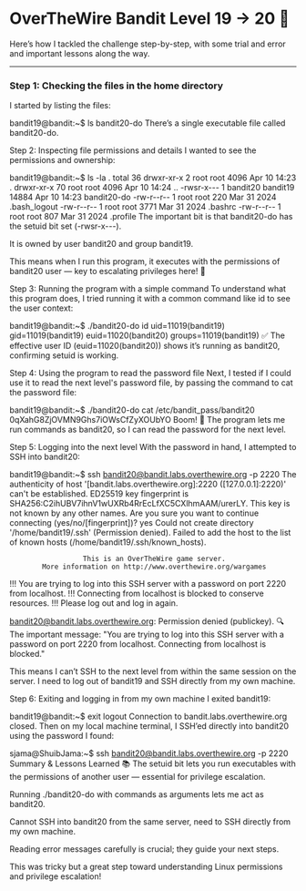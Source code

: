 # OverTheWire Bandit Level 19 → 20 🚀

Here’s how I tackled the challenge step-by-step, with some trial and error and important lessons along the way.

---

### Step 1: Checking the files in the home directory

I started by listing the files:

bandit19@bandit:~$ ls
bandit20-do
There’s a single executable file called bandit20-do.

Step 2: Inspecting file permissions and details
I wanted to see the permissions and ownership:

bandit19@bandit:~$ ls -la .
total 36
drwxr-xr-x  2 root     root      4096 Apr 10 14:23 .
drwxr-xr-x 70 root     root      4096 Apr 10 14:24 ..
-rwsr-x---  1 bandit20 bandit19 14884 Apr 10 14:23 bandit20-do
-rw-r--r--  1 root     root       220 Mar 31  2024 .bash_logout
-rw-r--r--  1 root     root      3771 Mar 31  2024 .bashrc
-rw-r--r--  1 root     root       807 Mar 31  2024 .profile
The important bit is that bandit20-do has the setuid bit set (-rwsr-x---).

It is owned by user bandit20 and group bandit19.

This means when I run this program, it executes with the permissions of bandit20 user — key to escalating privileges here! 🔑

Step 3: Running the program with a simple command
To understand what this program does, I tried running it with a common command like id to see the user context:

bandit19@bandit:~$ ./bandit20-do id
uid=11019(bandit19) gid=11019(bandit19) euid=11020(bandit20) groups=11019(bandit19)
✅ The effective user ID (euid=11020(bandit20)) shows it’s running as bandit20, confirming setuid is working.

Step 4: Using the program to read the password file
Next, I tested if I could use it to read the next level's password file, by passing the command to cat the password file:

bandit19@bandit:~$ ./bandit20-do cat /etc/bandit_pass/bandit20
0qXahG8ZjOVMN9Ghs7iOWsCfZyXOUbYO
Boom! 🎉 The program lets me run commands as bandit20, so I can read the password for the next level.

Step 5: Logging into the next level
With the password in hand, I attempted to SSH into bandit20:

bandit19@bandit:~$ ssh bandit20@bandit.labs.overthewire.org -p 2220
The authenticity of host '[bandit.labs.overthewire.org]:2220 ([127.0.0.1]:2220)' can't be established.
ED25519 key fingerprint is SHA256:C2ihUBV7ihnV1wUXRb4RrEcLfXC5CXlhmAAM/urerLY.
This key is not known by any other names.
Are you sure you want to continue connecting (yes/no/[fingerprint])? yes
Could not create directory '/home/bandit19/.ssh' (Permission denied).
Failed to add the host to the list of known hosts (/home/bandit19/.ssh/known_hosts).

                      This is an OverTheWire game server.
            More information on http://www.overthewire.org/wargames

!!! You are trying to log into this SSH server with a password on port 2220 from localhost.
!!! Connecting from localhost is blocked to conserve resources.
!!! Please log out and log in again.

bandit20@bandit.labs.overthewire.org: Permission denied (publickey).
🔍 The important message:
"You are trying to log into this SSH server with a password on port 2220 from localhost. Connecting from localhost is blocked."

This means I can’t SSH to the next level from within the same session on the server. I need to log out of bandit19 and SSH directly from my own machine.

Step 6: Exiting and logging in from my own machine
I exited bandit19:

bandit19@bandit:~$ exit
logout
Connection to bandit.labs.overthewire.org closed.
Then on my local machine terminal, I SSH’ed directly into bandit20 using the password I found:

sjama@ShuibJama:~$ ssh bandit20@bandit.labs.overthewire.org -p 2220
Summary & Lessons Learned 📚
The setuid bit lets you run executables with the permissions of another user — essential for privilege escalation.

Running ./bandit20-do with commands as arguments lets me act as bandit20.

Cannot SSH into bandit20 from the same server, need to SSH directly from my own machine.

Reading error messages carefully is crucial; they guide your next steps.

This was tricky but a great step toward understanding Linux permissions and privilege escalation!
